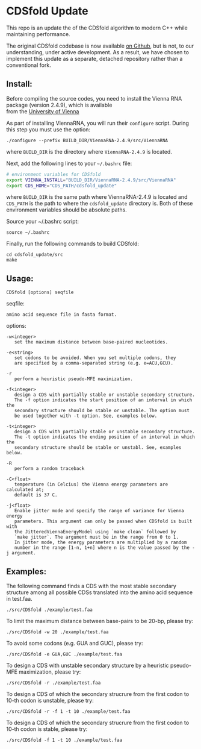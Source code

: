 # CDSfold Update
This repo is an update the of the CDSfold algorithm to modern C++ while maintaining performance.

The original CDSfold codebase is now available [on Github](https://github.com/gterai/CDSfold), but is not, to our understanding, under active development. As a result, we have chosen to implement this update as a separate, detached repository rather than a conventional fork.

## Install:
Before compiling the source codes, you need to install 
the Vienna RNA package (version 2.4.9), which is available  
from the [University of Vienna](http://www.tbi.univie.ac.at/RNA/)

As part of installing ViennaRNA, you will run their ```configure``` script.
During this step you must use the option:

```
./configure --prefix BUILD_DIR/ViennaRNA-2.4.9/src/ViennaRNA
```

where ```BUILD_DIR``` is the directory where ```ViennaRNA-2.4.9``` is located.

Next, add the following lines to your ```~/.bashrc``` file:

```bash
# environment variables for CDSfold
export VIENNA_INSTALL="BUILD_DIR/ViennaRNA-2.4.9/src/ViennaRNA"
export CDS_HOME="CDS_PATH/cdsfold_update"
```

where ```BUILD_DIR``` is the same path where ViennaRNA-2.4.9 is located and
```CDS_PATH``` is the path to where the ```cdsfold_update``` directory is. Both
of these environment variables should be absolute paths.

Source your ~/.bashrc script:

```
source ~/.bashrc
```

Finally, run the following commands to build CDSfold:
``` 
cd cdsfold_update/src
make
```

## Usage:

```CDSfold [options] seqfile```

seqfile:

    amino acid sequence file in fasta format.

options:

```   
-w<integer>
   set the maximum distance between base-paired nucleotides.

-e<string>
   set codons to be avoided. When you set multiple codons, they 
   are specified by a comma-separated string (e.g. e=ACU,GCU).

-r
   perform a heuristic pseudo-MFE maximization.

-f<integer>
   design a CDS with partially stable or unstable secondary structure.
   The -f option indicates the start position of an interval in which the
   secondary structure should be stable or unstable. The option must
   be used together with -t option. See, examples below.

-t<integer>
   design a CDS with partially stable or unstable secondary structure.
   The -t option indicates the ending position of an interval in which the
   secondary structure should be stable or unstabl. See, examples below.

-R
   perform a random traceback

-C<float>
   temperature (in Celcius) the Vienna energy parameters are calculated at;
   default is 37 C.

-j<float>
   Enable jitter mode and specify the range of variance for Vienna energy
   parameters. This argument can only be passed when CDSfold is built with 
   the JitteredViennaEnergyModel using `make clean` followed by 
   `make jitter`. The argument must be in the range from 0 to 1. 
   In jitter mode, the energy parameters are multiplied by a random 
   number in the range [1-n, 1+n] where n is the value passed by the -j argument.
 ```

## Examples:
The following command finds a CDS with the most stable secondary structure
among all possible CDSs translated into the amino acid sequence in test.faa.

```./src/CDSfold ./example/test.faa```

To limit the maximum distance between base-pairs to be 20-bp, please try:

```./src/CDSfold -w 20 ./example/test.faa```

To avoid some codons (e.g. GUA and GUC), please try:

```./src/CDSfold -e GUA,GUC ./example/test.faa```

To design a CDS with unstable secondary structure by a heuristic pseudo-MFE
maximization, please try:

```./src/CDSfold -r ./example/test.faa```

To design a CDS of which the secondary strucrure from the first codon to 10-th
codon is unstable, please try:

```./src/CDSfold -r -f 1 -t 10 ./example/test.faa```

To design a CDS of which the secondary strucrure from the first codon to 10-th
codon is stable, please try:

```./src/CDSfold -f 1 -t 10 ./example/test.faa```


